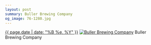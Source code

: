 ```yaml
---
layout: post
summary: Buller Brewing Company
og_image: 76-1280.jpg
---
```


<p>
  <time><a href="/76">{{ page.date | date: "%B %e, %Y" }}</a></time>
  <a href="/76"><img src="{{ site.assets_url }}/76-640.jpg" srcset="{{ site.assets_url }}/76-1280.jpg 1280w, {{ site.assets_url }}/76-960.jpg 960w, {{ site.assets_url }}/76-640.jpg 640w, {{ site.assets_url }}/76-320.jpg 320w" sizes="(min-width: 700px) 50vw, calc(100vw - 2rem)" alt="Buller Brewing Company" /></a>
  <span>Buller Brewing Company</span>
</p>
